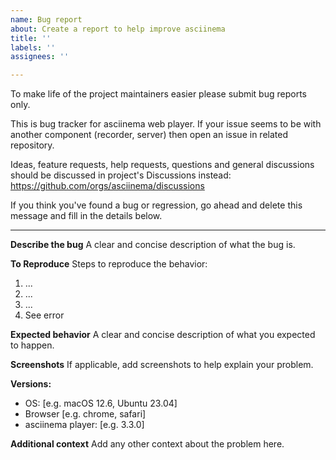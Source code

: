 ```yaml
---
name: Bug report
about: Create a report to help improve asciinema
title: ''
labels: ''
assignees: ''

---
```


To make life of the project maintainers easier please submit bug reports only.

This is bug tracker for asciinema web player. If your issue seems to be with another component (recorder, server) then open an issue in related repository.

Ideas, feature requests, help requests, questions and general discussions should be discussed in project's Discussions instead: https://github.com/orgs/asciinema/discussions

If you think you've found a bug or regression, go ahead and delete this message and fill in the details below.

-----

**Describe the bug**
A clear and concise description of what the bug is.

**To Reproduce**
Steps to reproduce the behavior:
1. ...
2. ...
3. ...
4. See error

**Expected behavior**
A clear and concise description of what you expected to happen.

**Screenshots**
If applicable, add screenshots to help explain your problem.

**Versions:**
 - OS: [e.g. macOS 12.6, Ubuntu 23.04]
 - Browser [e.g. chrome, safari]
 - asciinema player: [e.g. 3.3.0]

**Additional context**
Add any other context about the problem here.
